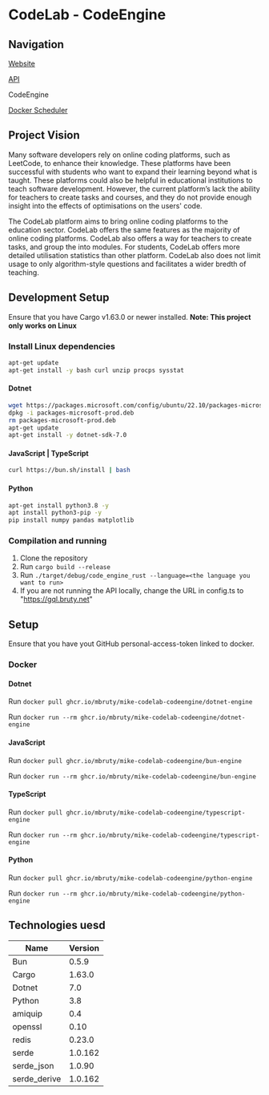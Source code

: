 
# CodeLab - CodeEngine
## Navigation
[Website](https://github.com/mbruty/mike-CodeLab-Web)

[API](https://github.com/mbruty/mike-CodeLab-Graphql)

CodeEngine

[Docker Scheduler](https://github.com/mbruty/mike-CodeLab-Scheduler)

## Project Vision
Many software developers rely on online coding platforms, such as LeetCode, to enhance their knowledge. These platforms have been successful with students who want to expand their learning beyond what is taught. These platforms could also be helpful in educational institutions to teach software development. However, the current platform’s lack the ability for teachers to create tasks and courses, and they do not provide enough insight into the effects of optimisations on the users' code.

The CodeLab platform aims to bring online coding platforms to the education sector. CodeLab offers the same features as the majority of online coding platforms. CodeLab also offers a way for teachers to create tasks, and group the into modules. For students, CodeLab offers more detailed utilisation statistics than other platform. CodeLab also does not limit usage to only algorithm-style questions and facilitates a wider bredth of teaching.
## Development Setup
Ensure that you have Cargo v1.63.0 or newer installed.
**Note: This project only works on Linux**

### Install Linux dependencies
```bash
apt-get update
apt-get install -y bash curl unzip procps sysstat
```

#### Dotnet
```bash
wget https://packages.microsoft.com/config/ubuntu/22.10/packages-microsoft-prod.deb -O packages-microsoft-prod.deb
dpkg -i packages-microsoft-prod.deb
rm packages-microsoft-prod.deb
apt-get update
apt-get install -y dotnet-sdk-7.0
```

#### JavaScript | TypeScript
```bash
curl https://bun.sh/install | bash
```

#### Python
```bash
apt-get install python3.8 -y
apt install python3-pip	-y
pip install numpy pandas matplotlib
```

### Compilation and running
1. Clone the repository
2. Run `cargo build --release`
3. Run `./target/debug/code_engine_rust --language=<the language you want to run>`
4. If you are not running the API locally, change the URL in config.ts to "https://gql.bruty.net"


## Setup
Ensure that you have yout GitHub personal-access-token linked to docker.

### Docker
#### Dotnet
Run `docker pull ghcr.io/mbruty/mike-codelab-codeengine/dotnet-engine`

Run `docker run --rm ghcr.io/mbruty/mike-codelab-codeengine/dotnet-engine`

#### JavaScript
Run `docker pull ghcr.io/mbruty/mike-codelab-codeengine/bun-engine`

Run `docker run --rm ghcr.io/mbruty/mike-codelab-codeengine/bun-engine`

#### TypeScript
Run `docker pull ghcr.io/mbruty/mike-codelab-codeengine/typescript-engine`

Run `docker run --rm ghcr.io/mbruty/mike-codelab-codeengine/typescript-engine`


#### Python
Run `docker pull ghcr.io/mbruty/mike-codelab-codeengine/python-engine`

Run `docker run --rm ghcr.io/mbruty/mike-codelab-codeengine/python-engine`

## Technologies uesd
|Name|Version|
|--|--|
|Bun|0.5.9|
|Cargo|1.63.0|
|Dotnet|7.0|
|Python|3.8|
|amiquip|0.4|
|openssl|0.10|
|redis|0.23.0|
|serde|1.0.162|
|serde_json|1.0.90|
|serde_derive|1.0.162|

